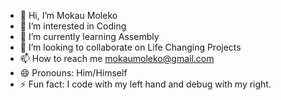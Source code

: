 - 👋 Hi, I’m Mokau Moleko
- 👀 I’m interested in Coding
- 🌱 I’m currently learning Assembly
- 💞️ I’m looking to collaborate on Life Changing Projects
- 📫 How to reach me mokaumoleko@gmail.com
- 😄 Pronouns: Him/Himself
- ⚡ Fun fact: I code with my left hand and debug with my right.
